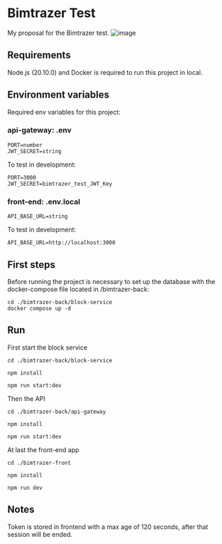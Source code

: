 # Bimtrazer Test

My proposal for the Bimtrazer test.
![image](https://github.com/user-attachments/assets/0269a810-a422-45da-afb2-867d73477ce0)

## Requirements

Node.js (20.10.0) and Docker is required to run this project in local.

## Environment variables

Required env variables for this project:

### api-gateway: .env

```
PORT=number
JWT_SECRET=string
```

To test in development:

```
PORT=3000
JWT_SECRET=bimtrazer_test_JWT_Key
```

### front-end: .env.local

```
API_BASE_URL=string
```

To test in development:

```
API_BASE_URL=http://localhost:3000
```

## First steps

Before running the project is necessary to set up the database with the docker-compose file located in /bimtrazer-back:

```
cd ./bimtrazer-back/block-service
docker compose up -d
```

## Run

First start the block service

```
cd ./bimtrazer-back/block-service

npm install

npm run start:dev
```

Then the API

```
cd ./bimtrazer-back/api-gateway

npm install

npm run start:dev
```

At last the front-end app

```
cd ./bimtrazer-front

npm install

npm run dev
```

## Notes

Token is stored in frontend with a max age of 120 seconds, after that session will be ended.
